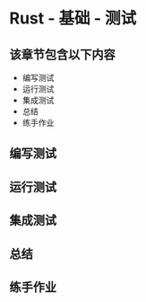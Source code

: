 # Rust - 基础 - 测试


## 该章节包含以下内容
* 编写测试
* 运行测试
* 集成测试
* 总结
* 练手作业

## 编写测试

## 运行测试

## 集成测试

## 总结

## 练手作业
